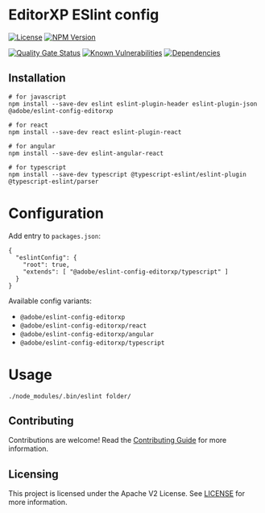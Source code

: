 # EditorXP ESlint config

[![License](https://img.shields.io/badge/license-Apache%202-blue)](https://github.com/adobe/eslint-config-editorxp/blob/master/LICENSE)
[![NPM Version](https://img.shields.io/npm/v/@adobe/eslint-config-editorxp.svg)](https://www.npmjs.com/package/@adobe/eslint-config-editorxp)

[![Quality Gate Status](https://sonarcloud.io/api/project_badges/measure?project=adobe_eslint-config-editorxp&metric=alert_status)](https://sonarcloud.io/dashboard?id=adobe_eslint-config-editorxp)
[![Known Vulnerabilities](https://snyk.io/test/github/adobe/eslint-config-editorxp/badge.svg)](https://snyk.io/test/github/adobe/eslint-config-editorxp)
[![Dependencies](https://badges.renovateapi.com/github/adobe/eslint-config-editorxp)](https://app.renovatebot.com/dashboard#github/adobe/eslint-config-editorxp)

## Installation

```
# for javascript
npm install --save-dev eslint eslint-plugin-header eslint-plugin-json @adobe/eslint-config-editorxp

# for react
npm install --save-dev react eslint-plugin-react

# for angular
npm install --save-dev eslint-angular-react

# for typescript
npm install --save-dev typescript @typescript-eslint/eslint-plugin @typescript-eslint/parser
```

# Configuration

Add entry to `packages.json`:

```
{
  "eslintConfig": {
    "root": true,
    "extends": [ "@adobe/eslint-config-editorxp/typescript" ]
  }
}
```

Available config variants:
- `@adobe/eslint-config-editorxp`
- `@adobe/eslint-config-editorxp/react`
- `@adobe/eslint-config-editorxp/angular`
- `@adobe/eslint-config-editorxp/typescript`

# Usage

```
./node_modules/.bin/eslint folder/
```

## Contributing

Contributions are welcome! Read the [Contributing Guide](CONTRIBUTING.md) for more information.

## Licensing

This project is licensed under the Apache V2 License. See [LICENSE](LICENSE) for more information.
